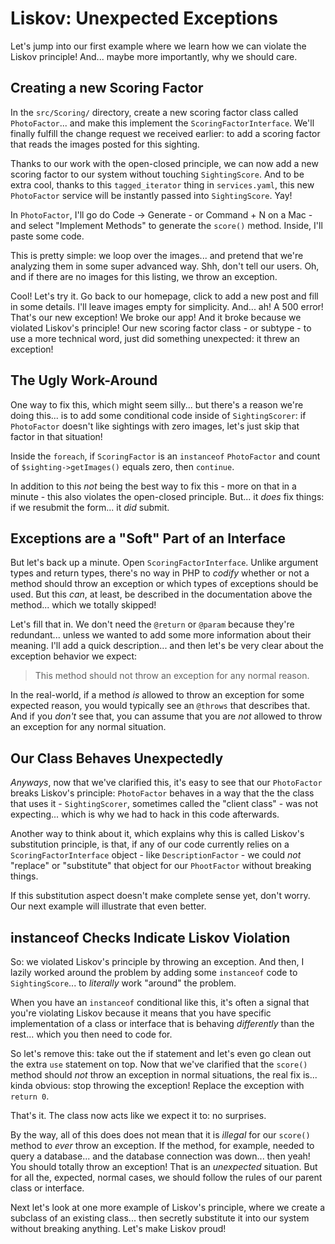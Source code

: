 # Liskov: Unexpected Exceptions

Let's jump into our first example where we learn how we can violate the Liskov
principle! And... maybe more importantly, why we should care.

## Creating a new Scoring Factor

In the `src/Scoring/` directory, create a new scoring factor class called
`PhotoFactor`... and make this implement the `ScoringFactorInterface`. We'll
finally fulfill the change request we received earlier: to add a scoring factor
that reads the images posted for this sighting.

Thanks to our work with the open-closed principle, we can now add a new scoring factor
to our system without touching `SightingScore`. And to be extra cool, thanks to this
`tagged_iterator` thing in `services.yaml`, this new `PhotoFactor` service will be
instantly passed into `SightingScore`. Yay!

In `PhotoFactor`, I'll go do Code -> Generate - or Command + N on a Mac - and select
"Implement Methods" to generate the `score()` method. Inside, I'll paste some code.

This is pretty simple: we loop over the images... and pretend that we're analyzing
them in some super advanced way. Shh, don't tell our users. Oh, and if there are no
images for this listing, we throw an exception.

Cool! Let's try it. Go back to our homepage, click to add a new post and fill in
some details. I'll leave images empty for simplicity. And... ah! A 500 error! That's
our new exception! We broke our app! And it broke because we violated Liskov's
principle! Our new scoring factor class - or subtype - to use a more technical word,
just did something unexpected: it threw an exception!

## The Ugly Work-Around

One way to fix this, which might seem silly... but there's a reason we're doing
this... is to add some conditional code inside of `SightingScorer`: if `PhotoFactor`
doesn't like sightings with zero images, let's just skip that factor in that
situation!

Inside the `foreach`, if `ScoringFactor` is an `instanceof` `PhotoFactor` and
count of `$sighting->getImages()` equals zero, then `continue`.

In addition to this *not* being the best way to fix this - more on that in a minute -
this also violates the open-closed principle. But... it *does* fix things: if
we resubmit the form... it *did* submit.

## Exceptions are a "Soft" Part of an Interface

But let's back up a minute. Open `ScoringFactorInterface`. Unlike argument types
and return types, there's no way in PHP to *codify* whether or not a method should
throw an exception or which types of exceptions should be used. But this *can*,
at least, be described in the documentation above the method... which we totally
skipped!

Let's fill that in. We don't need the `@return` or `@param` because they're
redundant... unless we wanted to add some more information about their meaning.
I'll add a quick description... and then let's be very clear about the exception
behavior we expect:

> This method should not throw an exception for any normal reason.

In the real-world, if a method *is* allowed to throw an exception for some expected
reason, you would typically see an `@throws` that describes that. And if you
*don't* see that, you can assume that you are *not* allowed to throw an exception
for any normal situation.

## Our Class Behaves Unexpectedly

*Anyways*, now that we've clarified this, it's easy to see that our `PhotoFactor`
breaks Liskov's principle: `PhotoFactor` behaves in a way that the the class that
uses it - `SightingScorer`, sometimes called the "client class" - was not expecting...
which is why we had to hack in this code afterwards.

Another way to think about it, which explains why this is called Liskov's substitution
principle, is that, if any of our code currently relies on a `ScoringFactorInterface`
object - like `DescriptionFactor` - we could *not* "replace" or "substitute" that
object for our `PhootFactor` without breaking things.

If this substitution aspect doesn't make complete sense yet, don't worry. Our next
example will illustrate that even better.

## instanceof Checks Indicate Liskov Violation

So: we violated Liskov's principle by throwing an exception. And then, I lazily
worked around the problem by adding some `instanceof` code to `SightingScore`...
to *literally* work "around" the problem.

When you have an `instanceof` conditional like this, it's often a signal that you're
violating Liskov because it means that you have specific implementation of a class
or interface that is behaving *differently* than the rest... which you then need
to code for.

So let's remove this: take out the if statement and let's even go clean out the extra
`use` statement on top. Now that we've clarified that the `score()` method
should *not* throw an exception in normal situations, the real fix is... kinda
obvious: stop throwing the exception! Replace the exception with `return 0`.

That's it. The class now acts like we expect it to: no surprises.

By the way, all of this does does not mean that it is *illegal* for our `score()`
method to *ever* throw an exception. If the method, for example, needed to query
a database... and the database connection was down... then yeah! You should totally
throw an exception! That is an *unexpected* situation. But for all the, expected,
normal cases, we should follow the rules of our parent class or interface.

Next let's look at one more example of Liskov's principle, where we create a subclass
of an existing class... then secretly substitute it into our system without breaking
anything. Let's make Liskov proud!
